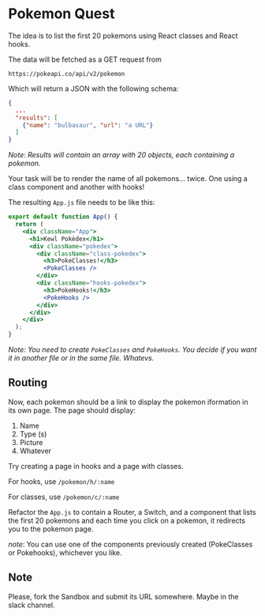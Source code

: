 # Pokemon Quest

The idea is to list the first 20 pokemons using React classes and React hooks.

The data will be fetched as a GET request from

```
https://pokeapi.co/api/v2/pokemon

```

Which will return a JSON with the following schema:

```json
{
  ...
  "results": [
    {"name": "bulbasaur", "url": "a URL"}
  ]
}
```

_Note: Results will contain an array with 20 objects, each containing a pokemon._

Your task will be to render the name of all pokemons... twice. One using a class component and another with hooks!

The resulting `App.js` file needs to be like this:

```jsx
export default function App() {
  return (
    <div className="App">
      <h1>Kewl Pokèdex</h1>
      <div className="pokedex">
        <div className="class-pokedex">
          <h3>PokeClasses!</h3>
          <PokeClasses />
        </div>
        <div className="hooks-pokedex">
          <h3>PokeHooks!</h3>
          <PokeHooks />
        </div>
      </div>
    </div>
  );
}
```

_Note: You need to create `PokeClasses` and `PokeHooks`. You decide if you want it in another file or in the same file. Whatevs._

## Routing

Now, each pokemon should be a link to display the pokemon iformation in its own page. The page should display:

1. Name
2. Type (s)
3. Picture
4. Whatever

Try creating a page in hooks and a page with classes.

For hooks, use `/pokemon/h/:name`

For classes, use `/pokemon/c/:name`

Refactor the `App.js` to contain a Router, a Switch, and a component that lists the first 20 pokemons and each time you click on a pokemon, it redirects you to the pokemon page.

_note_: You can use one of the components previously created (PokeClasses or Pokehooks), whichever you like.

## Note

Please, fork the Sandbox and submit its URL somewhere. Maybe in the slack channel.
